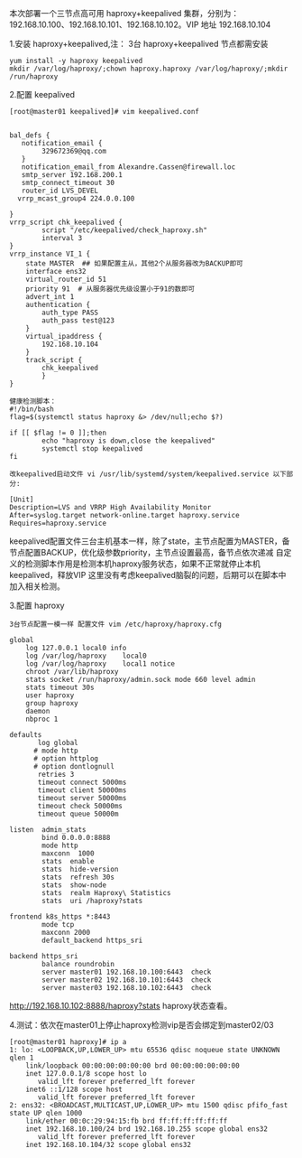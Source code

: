 本次部署一个三节点高可用 haproxy+keepalived 集群，分别为：192.168.10.100、192.168.10.101、192.168.10.102。VIP 地址 192.168.10.104

1.安装 haproxy+keepalived,注： 3台 haproxy+keepalived 节点都需安装

    yum install -y haproxy keepalived
    mkdir /var/log/haproxy/;chown haproxy.haproxy /var/log/haproxy/;mkdir /run/haproxy


2.配置 keepalived

    [root@master01 keepalived]# vim keepalived.conf


    bal_defs {
       notification_email {
            329672369@qq.com
       }
       notification_email_from Alexandre.Cassen@firewall.loc
       smtp_server 192.168.200.1
       smtp_connect_timeout 30
       router_id LVS_DEVEL
      vrrp_mcast_group4 224.0.0.100

    }
    vrrp_script chk_keepalived {
            script "/etc/keepalived/check_haproxy.sh"
            interval 3
    }
    vrrp_instance VI_1 {
        state MASTER  ## 如果配置主从，其他2个从服务器改为BACKUP即可
        interface ens32
        virtual_router_id 51
        priority 91  # 从服务器优先级设置小于91的数即可
        advert_int 1
        authentication {
            auth_type PASS
            auth_pass test@123
        }
        virtual_ipaddress {
            192.168.10.104
        }
        track_script {
            chk_keepalived
            }
    }

    健康检测脚本：
    #!/bin/bash
    flag=$(systemctl status haproxy &> /dev/null;echo $?)

    if [[ $flag != 0 ]];then
            echo "haproxy is down,close the keepalived"
            systemctl stop keepalived
    fi

    改keepalived启动文件 vi /usr/lib/systemd/system/keepalived.service 以下部分:

    [Unit]
    Description=LVS and VRRP High Availability Monitor
    After=syslog.target network-online.target haproxy.service
    Requires=haproxy.service


keepalived配置文件三台主机基本一样，除了state，主节点配置为MASTER，备节点配置BACKUP，优化级参数priority，主节点设置最高，备节点依次递减
自定义的检测脚本作用是检测本机haproxy服务状态，如果不正常就停止本机keepalived，释放VIP
这里没有考虑keepalived脑裂的问题，后期可以在脚本中加入相关检测。


3.配置 haproxy

    3台节点配置一模一样 配置文件 vim /etc/haproxy/haproxy.cfg

    global
        log 127.0.0.1 local0 info
        log /var/log/haproxy    local0
        log /var/log/haproxy    local1 notice
        chroot /var/lib/haproxy
        stats socket /run/haproxy/admin.sock mode 660 level admin
        stats timeout 30s
        user haproxy
        group haproxy
        daemon
        nbproc 1

    defaults
           log global
          # mode http
          # option httplog
          # option dontlognull
           retries 3
           timeout connect 5000ms
           timeout client 50000ms
           timeout server 50000ms
           timeout check 50000ms
           timeout queue 50000m

    listen  admin_stats
            bind 0.0.0.0:8888
            mode http
            maxconn  1000
            stats  enable
            stats  hide-version
            stats  refresh 30s
            stats  show-node
            stats  realm Haproxy\ Statistics
            stats  uri /haproxy?stats

    frontend k8s_https *:8443
            mode tcp
            maxconn 2000
            default_backend https_sri

    backend https_sri
            balance roundrobin
            server master01 192.168.10.100:6443  check
            server master02 192.168.10.101:6443  check
            server master03 192.168.10.102:6443  check

http://192.168.10.102:8888/haproxy?stats  haproxy状态查看。

4.测试：依次在master01上停止haproxy检测vip是否会绑定到master02/03

    [root@master01 haproxy]# ip a
    1: lo: <LOOPBACK,UP,LOWER_UP> mtu 65536 qdisc noqueue state UNKNOWN qlen 1
        link/loopback 00:00:00:00:00:00 brd 00:00:00:00:00:00
        inet 127.0.0.1/8 scope host lo
           valid_lft forever preferred_lft forever
        inet6 ::1/128 scope host
           valid_lft forever preferred_lft forever
    2: ens32: <BROADCAST,MULTICAST,UP,LOWER_UP> mtu 1500 qdisc pfifo_fast state UP qlen 1000
        link/ether 00:0c:29:94:15:fb brd ff:ff:ff:ff:ff:ff
        inet 192.168.10.100/24 brd 192.168.10.255 scope global ens32
           valid_lft forever preferred_lft forever
        inet 192.168.10.104/32 scope global ens32
